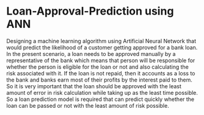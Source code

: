 # Loan-Approval-Prediction using ANN
Designing a machine learning algorithm using  Artificial Neural Network that would predict the likelihood of a customer getting approved for a bank loan. In the present scenario, a loan needs to be approved manually by a representative of the bank which means that person will be responsible for whether the person is eligible for the loan or not and also calculating the risk associated with it. If the loan is not repaid, then it accounts as a loss to the bank and banks earn most of their profits by the interest paid to them. So it is very important that the loan should be approved with the least amount of error in risk calculation while taking up as the least time possible. So a loan prediction model is required that can predict quickly whether the loan can be passed or not with the least amount of risk possible.
